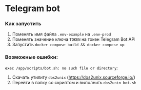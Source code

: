 # Telegram bot
### Как запустить
1) Поменять имя файла `.env-example` на `.env-prod`
2) Поменять значение ключа `TOKEN` на токен Telegram Bot API
3) Запустить `docker compose build && docker compose up` 

### Возможные ошибки: 
`exec /app/scripts/bot.sh: no such file or directory`:
1) Скачать утилиту `dos2unix` (https://dos2unix.sourceforge.io/)
2) Перейти в папку со скриптом и выполнить `dos2unin bot.sh`